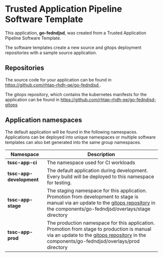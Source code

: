 # Trusted Application Pipeline Software Template

This application, **go-fedndjsd**, was created from a Trusted Application Pipeline Software Template.

The software templates create a new source and gitops deployment repositories with a sample source application. 

## Repositories

The source code for your application can be found in [https://github.com/rhtap-rhdh-qe/go-fedndjsd ](https://github.com/rhtap-rhdh-qe/go-fedndjsd ).
 
The gitops repository, which contains the kubernetes manifests for the application can be found in 
[https://github.com/rhtap-rhdh-qe/go-fedndjsd-gitops ](https://github.com/rhtap-rhdh-qe/go-fedndjsd-gitops ) 

## Application namespaces 

The default application will be found in the following namespaces. Applications can be deployed into unique namespaces or multiple software templates can also bet generated into the same group namespaces.  

|  Namespace   |  Description   |  
| -------- | -------- |
| **tssc-app-ci** | The namespace used for CI workloads |
| **tssc-app-development** | The default application during development. Every build will be deployed to this namespace for testing. |
| **tssc-app-stage** | The staging namespace for this application. Promotion from development to stage is manual via an update to the [gitops repository](https://github.com/rhtap-rhdh-qe/go-fedndjsd-gitops ) in the components/go-fedndjsd/overlays/stage directory |
| **tssc-app-prod** | The production namespace for this application. Promotion from stage to production is manual via an update to the [gitops repository](https://github.com/rhtap-rhdh-qe/go-fedndjsd-gitops ) in the components/go-fedndjsd/overlays/prod directory |
